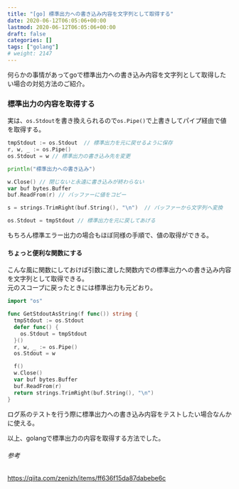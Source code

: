 ```yaml
---
title: "[go] 標準出力への書き込み内容を文字列として取得する"
date: 2020-06-12T06:05:06+00:00
lastmod: 2020-06-12T06:05:06+00:00
draft: false
categories: []
tags: ["golang"]
# weight: 2147
---
```

何らかの事情があってgoで標準出力への書き込み内容を文字列として取得したい場合の対処方法のご紹介。  


### 標準出力の内容を取得する
実は、`os.Stdout`を書き換えられるので`os.Pipe()`で上書きしてパイプ経由で値を取得する。
```go
tmpStdout := os.Stdout  // 標準出力を元に戻せるように保存
r, w, _ := os.Pipe()
os.Stdout = w // 標準出力の書き込み先を変更

println("標準出力への書き込み")

w.Close() // 閉じないと永遠に書き込みが終わらない
var buf bytes.Buffer
buf.ReadFrom(r) // バッファーに値をコピー

s = strings.TrimRight(buf.String(), "\n")  // バッファーから文字列へ変換

os.Stdout = tmpStdout // 標準出力を元に戻してあげる
```
もちろん標準エラー出力の場合もほぼ同様の手順で、値の取得ができる。

#### ちょっと便利な関数にする  
こんな風に関数にしておけば引数に渡した関数内での標準出力への書き込み内容を文字列として取得できる。  
元のスコープに戻ったときには標準出力も元どおり。  

```go
import "os"

func GetStdoutAsString(f func()) string {
  tmpStdout := os.Stdout
  defer func() {
    os.Stdout = tmpStdout
  }()
  r, w, _ := os.Pipe()
  os.Stdout = w

  f()
  w.Close()
  var buf bytes.Buffer
  buf.ReadFrom(r)
  return strings.TrimRight(buf.String(), "\n")
}
```
ログ系のテストを行う際に標準出力への書き込み内容をテストしたい場合なんかに使える。  


以上、golangで標準出力の内容を取得する方法でした。  


###### 参考
https://qiita.com/zenizh/items/ff636f15da87dabebe6c

